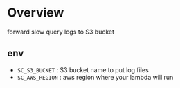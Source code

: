 # Overview
forward slow query logs to S3 bucket

## env
- `SC_S3_BUCKET` : S3 bucket name to put log files
- `SC_AWS_REGION` : aws region where your lambda will run
